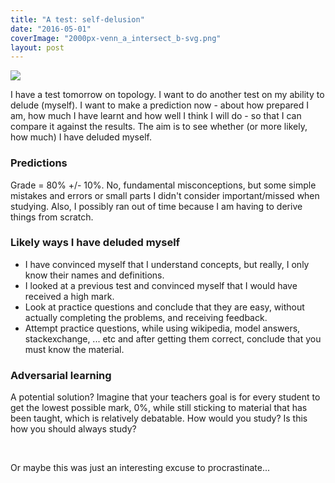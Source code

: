 ```yaml
---
title: "A test: self-delusion"
date: "2016-05-01"
coverImage: "2000px-venn_a_intersect_b-svg.png"
layout: post
---
```


![]({{site.baseurl}}/images/{{page.coverImage}})

I have a test tomorrow on topology. I want to do another test on my ability to delude (myself). I want to make a prediction now - about how prepared I am, how much I have learnt and how well I think I will do - so that I can compare it against the results. The aim is to see whether (or more likely, how much) I have deluded myself.

### Predictions

Grade = 80% +/- 10%. No, fundamental misconceptions, but some simple mistakes and errors or small parts I didn't consider important/missed when studying. Also, I possibly ran out of time because I am having to derive things from scratch.

### Likely ways I have deluded myself

- I have convinced myself that I understand concepts, but really, I only know their names and definitions.
- I looked at a previous test and convinced myself that I would have received a high mark.
- Look at practice questions and conclude that they are easy, without actually completing the problems, and receiving feedback.
- Attempt practice questions, while using wikipedia, model answers, stackexchange, ... etc and after getting them correct, conclude that you must know the material.

### Adversarial learning

A potential solution? Imagine that your teachers goal is for every student to get the lowest possible mark, 0%, while still sticking to material that has been taught, which is relatively debatable. How would you study? Is this how you should always study?

 

Or maybe this was just an interesting excuse to procrastinate...
